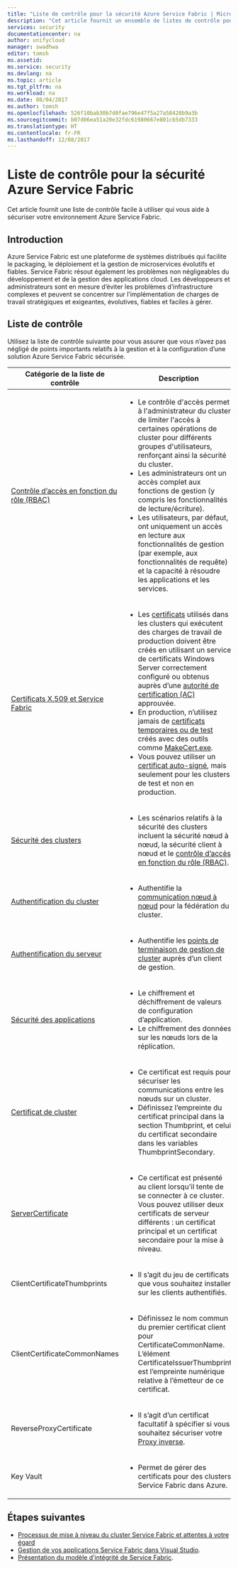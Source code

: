 ```yaml
---
title: "Liste de contrôle pour la sécurité Azure Service Fabric | Microsoft Docs"
description: "Cet article fournit un ensemble de listes de contrôle pour la sécurité Azure Service Fabric."
services: security
documentationcenter: na
author: unifycloud
manager: swadhwa
editor: tomsh
ms.assetid: 
ms.service: security
ms.devlang: na
ms.topic: article
ms.tgt_pltfrm: na
ms.workload: na
ms.date: 08/04/2017
ms.author: tomsh
ms.openlocfilehash: 526f10bab30b7d0fae796e47f5a27a58428b9a3b
ms.sourcegitcommit: b07d06ea51a20e32fdc61980667e801cb5db7333
ms.translationtype: HT
ms.contentlocale: fr-FR
ms.lasthandoff: 12/08/2017
---
```

# <a name="azure-service-fabric-security-checklist"></a>Liste de contrôle pour la sécurité Azure Service Fabric
Cet article fournit une liste de contrôle facile à utiliser qui vous aide à sécuriser votre environnement Azure Service Fabric.

## <a name="introduction"></a>Introduction
Azure Service Fabric est une plateforme de systèmes distribués qui facilite le packaging, le déploiement et la gestion de microservices évolutifs et fiables. Service Fabric résout également les problèmes non négligeables du développement et de la gestion des applications cloud. Les développeurs et administrateurs sont en mesure d’éviter les problèmes d’infrastructure complexes et peuvent se concentrer sur l’implémentation de charges de travail stratégiques et exigeantes, évolutives, fiables et faciles à gérer.

## <a name="checklist"></a>Liste de contrôle
Utilisez la liste de contrôle suivante pour vous assurer que vous n’avez pas négligé de points importants relatifs à la gestion et à la configuration d’une solution Azure Service Fabric sécurisée.


|Catégorie de la liste de contrôle| Description |
| ------------ | -------- |
|[Contrôle d’accès en fonction du rôle (RBAC)](https://docs.microsoft.com/azure/service-fabric/service-fabric-cluster-security-roles) | <ul><li>Le contrôle d'accès permet à l'administrateur du cluster de limiter l'accès à certaines opérations de cluster pour différents groupes d'utilisateurs, renforçant ainsi la sécurité du cluster.</li><li>Les administrateurs ont un accès complet aux fonctions de gestion (y compris les fonctionnalités de lecture/écriture). </li><li> Les utilisateurs, par défaut, ont uniquement un accès en lecture aux fonctionnalités de gestion (par exemple, aux fonctionnalités de requête) et la capacité à résoudre les applications et les services.</li></ul>|
|[Certificats X.509 et Service Fabric](https://docs.microsoft.com/azure/service-fabric/service-fabric-cluster-security) | <ul><li>Les [certificats](https://docs.microsoft.com/dotnet/framework/wcf/feature-details/working-with-certificates) utilisés dans les clusters qui exécutent des charges de travail de production doivent être créés en utilisant un service de certificats Windows Server correctement configuré ou obtenus auprès d’une [autorité de certification (AC)](https://en.wikipedia.org/wiki/Certificate_authority) approuvée.</li><li>En production, n’utilisez jamais de [certificats temporaires ou de test](https://docs.microsoft.com/dotnet/framework/wcf/feature-details/how-to-create-temporary-certificates-for-use-during-development) créés avec des outils comme [MakeCert.exe](https://msdn.microsoft.com/library/windows/desktop/aa386968.aspx). </li><li>Vous pouvez utiliser un [certificat auto-signé](https://docs.microsoft.com/azure/service-fabric/service-fabric-windows-cluster-x509-security), mais seulement pour les clusters de test et non en production.</li></ul>|
|[Sécurité des clusters](https://docs.microsoft.com/azure/service-fabric/service-fabric-cluster-security) | <ul><li>Les scénarios relatifs à la sécurité des clusters incluent la sécurité nœud à nœud, la sécurité client à nœud et le [contrôle d’accès en fonction du rôle (RBAC)](https://docs.microsoft.com/azure/service-fabric/service-fabric-cluster-security-roles).</li></ul>|
|[Authentification du cluster](https://docs.microsoft.com/azure/service-fabric/service-fabric-cluster-creation-via-arm) | <ul><li>Authentifie la [communication nœud à nœud](https://github.com/MicrosoftDocs/azure-docs/blob/master/articles/service-fabric/service-fabric-cluster-security.md) pour la fédération du cluster. </li></ul>|
|[Authentification du serveur](https://docs.microsoft.com/azure/service-fabric/service-fabric-cluster-creation-via-arm) | <ul><li>Authentifie les [points de terminaison de gestion de cluster](https://docs.microsoft.com/azure/service-fabric/service-fabric-cluster-creation-via-portal) auprès d’un client de gestion.</li></ul>|
|[Sécurité des applications](https://docs.microsoft.com/azure/service-fabric/service-fabric-cluster-creation-via-arm)| <ul><li>Le chiffrement et déchiffrement de valeurs de configuration d’application.</li><li>   Le chiffrement des données sur les nœuds lors de la réplication.</li></ul>|
|[Certificat de cluster](https://docs.microsoft.com/azure/service-fabric/service-fabric-windows-cluster-x509-security) | <ul><li>Ce certificat est requis pour sécuriser les communications entre les nœuds sur un cluster.</li><li>    Définissez l’empreinte du certificat principal dans la section Thumbprint, et celui du certificat secondaire dans les variables ThumbprintSecondary.</li></ul>|
|[ServerCertificate](https://docs.microsoft.com/azure/service-fabric/service-fabric-windows-cluster-x509-security)| <ul><li>Ce certificat est présenté au client lorsqu’il tente de se connecter à ce cluster. Vous pouvez utiliser deux certificats de serveur différents : un certificat principal et un certificat secondaire pour la mise à niveau.</li></ul>|
|ClientCertificateThumbprints| <ul><li>Il s’agit du jeu de certificats que vous souhaitez installer sur les clients authentifiés. </li></ul>|
|ClientCertificateCommonNames| <ul><li>Définissez le nom commun du premier certificat client pour CertificateCommonName. L’élément CertificateIssuerThumbprint est l’empreinte numérique relative à l’émetteur de ce certificat. </li></ul>|
|ReverseProxyCertificate| <ul><li>Il s’agit d’un certificat facultatif à spécifier si vous souhaitez sécuriser votre [Proxy inverse](https://docs.microsoft.com/en-in/azure/service-fabric/service-fabric-reverseproxy). </li></ul>|
|Key Vault| <ul><li>Permet de gérer des certificats pour des clusters Service Fabric dans Azure.  </li></ul>|


## <a name="next-steps"></a>Étapes suivantes
- [Processus de mise à niveau du cluster Service Fabric et attentes à votre égard](https://docs.microsoft.com/azure/service-fabric/service-fabric-cluster-upgrade)
- [Gestion de vos applications Service Fabric dans Visual Studio](https://docs.microsoft.com/azure/service-fabric/service-fabric-manage-application-in-visual-studio).
- [Présentation du modèle d’intégrité de Service Fabric](https://docs.microsoft.com/azure/service-fabric/service-fabric-health-introduction).
